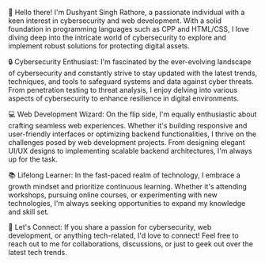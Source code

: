 👋 Hello there! I'm Dushyant Singh Rathore, a passionate individual with a keen interest in cybersecurity and web development.
With a solid foundation in programming languages such as CPP and HTML/CSS, I love diving deep into the intricate world of cybersecurity to explore and implement robust solutions for protecting digital assets.

🔒 Cybersecurity Enthusiast: I'm fascinated by the ever-evolving landscape of cybersecurity and constantly strive to stay updated with the latest trends, techniques, and tools to safeguard systems and data against cyber threats.
From penetration testing to threat analysis, I enjoy delving into various aspects of cybersecurity to enhance resilience in digital environments.

💻 Web Development Wizard: On the flip side, I'm equally enthusiastic about crafting seamless web experiences. 
Whether it's building responsive and user-friendly interfaces or optimizing backend functionalities, I thrive on the challenges posed by web development projects. 
From designing elegant UI/UX designs to implementing scalable backend architectures, I'm always up for the task.

📚 Lifelong Learner: In the fast-paced realm of technology, I embrace a growth mindset and prioritize continuous learning. 
Whether it's attending workshops, pursuing online courses, or experimenting with new technologies, I'm always seeking opportunities to expand my knowledge and skill set.

🌟 Let's Connect: If you share a passion for cybersecurity, web development, or anything tech-related, I'd love to connect! Feel free to reach out to me for collaborations, discussions, or just to geek out over the latest tech trends.
